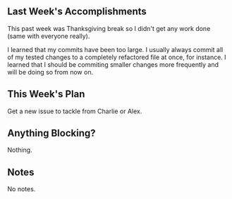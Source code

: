 ## Last Week's Accomplishments

This past week was Thanksgiving break so I didn't get any work done (same with everyone really). 

I learned that my commits have been too large. I usually always commit all of my tested changes to a completely refactored file at once, for instance. I learned that I should be commiting smaller changes more frequently and will be doing so from now on.

## This Week's Plan

Get a new issue to tackle from Charlie or Alex.

## Anything Blocking?

Nothing.

## Notes

No notes.
